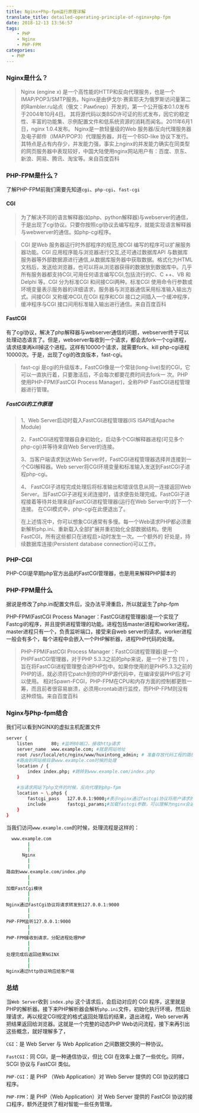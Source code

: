 ```yaml
---
title: Nginx+Php-fpm运行原理详解
translate_title: detailed-operating-principle-of-nginx+php-fpm
date: 2018-12-13 13:56:57
tags:
    - PHP
    - Nginx
    - PHP-FPM
categories:
  - PHP
---
```


<!-- #### 代理与反向代理

##### 正向代理：访问google.com
![img](http://wx2.sinaimg.cn/mw690/0060lm7Tly1fy534n203wj30fq02k749.jpg) -->

### Nginx是什么？

> Nginx (engine x) 是一个高性能的HTTP和反向代理服务，也是一个IMAP/POP3/SMTP服务。Nginx是由伊戈尔·赛索耶夫为俄罗斯访问量第二的Rambler.ru站点（俄文：Рамблер）开发的，第一个公开版本0.1.0发布于2004年10月4日。
其将源代码以类BSD许可证的形式发布，因它的稳定性、丰富的功能集、示例配置文件和低系统资源的消耗而闻名。2011年6月1日，nginx 1.0.4发布。
Nginx是一款轻量级的Web 服务器/反向代理服务器及电子邮件（IMAP/POP3）代理服务器，并在一个BSD-like 协议下发行。其特点是占有内存少，并发能力强，事实上nginx的并发能力确实在同类型的网页服务器中表现较好，中国大陆使用nginx网站用户有：百度、京东、新浪、网易、腾讯、淘宝等。来自百度百科

### PHP-FPM是什么？

了解PHP-FPM前我们需要先知道`cgi`、`php-cgi`、`fast-cgi`

#### CGI

> 为了解决不同的语言解释器(如php、python解释器)与webserver的通信，于是出现了cgi协议。只要你按照cgi协议去编写程序，就能实现语言解释器与webwerver的通信。如php-cgi程序。

> CGI 是Web 服务器运行时外部程序的规范,按CGI 编写的程序可以扩展服务器功能。CGI 应用程序能与浏览器进行交互,还可通过数据库API 与数据库服务器等外部数据源进行通信,从数据库服务器中获取数据。格式化为HTML文档后，发送给浏览器，也可以将从浏览器获得的数据放到数据库中。几乎所有服务器都支持CGI,可用任何语言编写CGI,包括流行的C、C ++、VB 和Delphi 等。CGI 分为标准CGI 和间接CGI两种。标准CGI 使用命令行参数或环境变量表示服务器的详细请求，服务器与浏览器通信采用标准输入输出方式。间接CGI 又称缓冲CGI,在CGI 程序和CGI 接口之间插入一个缓冲程序，缓冲程序与CGI 接口间用标准输入输出进行通信。来自百度百科

#### FastCGI

有了cgi协议，解决了php解释器与webserver通信的问题，webserver终于可以处理动态语言了。但是，webserver每收到一个请求，都会去fork一个cgi进程，请求结束再kill掉这个进程。这样有10000个请求，就需要fork、kill php-cgi进程10000次。于是，出现了cgi的改良版本，fast-cgi。

> fast-cgi 是cgi的升级版本，FastCGI像是一个常驻(long-live)型的CGI，它可以一直执行着，只要激活后，不会每次都要花费时间去fork一 次。PHP使用PHP-FPM(FastCGI Process Manager)，全称PHP FastCGI进程管理器进行管理。

##### FastCGI的工作原理

>1、Web Server启动时载入FastCGI进程管理器(IIS ISAPI或Apache Module)
>
>2、FastCGI进程管理器自身初始化，启动多个CGI解释器进程(可见多个php-cgi)并等待来自Web Server的连接。
>
>3、当客户端请求到达Web Server时，FastCGI进程管理器选择并连接到一个CGI解释器。Web server将CGI环境变量和标准输入发送到FastCGI子进程php-cgi。
>
>4、 FastCGI子进程完成处理后将标准输出和错误信息从同一连接返回Web Server。当FastCGI子进程关闭连接时，请求便告处理完成。FastCGI子进程接着等待并处理来自FastCGI进程管理器(运行在Web Server中)的下一个连接。 在CGI模式中，php-cgi在此便退出了。
>
>在上述情况中，你可以想象CGI通常有多慢。每一个Web请求PHP都必须重新解析php.ini、重新载入全部扩展并重初始化全部数据结构。使用FastCGI，所有这些都只在进程启>动时发生一次。一个额外的 好处是，持续数据库连接(Persistent database connection)可以工作。

### PHP-CGI

PHP-CGI是早期php官方出品的FastCGI管理器，也是用来解释PHP脚本的

### PHP-FPM是什么
据说是修改了php.ini配置文件后，没办法平滑重启，所以就诞生了php-fpm

PHP-FPM(FastCGI Process Manager：FastCGI进程管理器)是一个实现了Fastcgi的程序，并且提供进程管理的功能。进程包括master进程和worker进程。master进程只有一个，负责监听端口，接受来自web server的请求。worker进程一般会有多个，每个进程中会嵌入一个PHP解析器，进程PHP代码的处理。

>PHP-FPM(FastCGI Process Manager：FastCGI进程管理器)是一个PHPFastCGI管理器，对于PHP 5.3.3之前的php来说，是一个补丁包 [1]  ，旨在将FastCGI进程管理整合进PHP包中。如果你使用的是PHP5.3.3之前的PHP的话，就必须将它patch到你的PHP源代码中，在编译安装PHP后才可以使用。
相对Spawn-FCGI，PHP-FPM在CPU和内存方面的控制都更胜一筹，而且前者很容易崩溃，必须用crontab进行监控，而PHP-FPM则没有这种烦恼。来自百度百科

### Nginx与Php-fpm结合

我们可以看到NGINX的虚拟主机配置文件

``` bash
server {
    listen       80; #监听80端口，接收http请求
    server_name  www.example.com; #就是网站地址
    root /usr/local/etc/nginx/www/huxintong_admin; # 准备存放代码工程的路径
    #路由到网站根目录www.example.com时候的处理
    location / {
        index index.php; #跳转到www.example.com/index.php
    }   

    #当请求网站下php文件的时候，反向代理到php-fpm
    location ~ \.php$ {
        fastcgi_pass   127.0.0.1:9000;#表示nginx通过fastcgi协议将用户请求的资源发给127.0.0.1:9000进行解析，这里的nginx和php脚本解析服务器是在同一台机器上，所以127.0.0.1:9000表示的就是本地的php脚本解析服务器。
        include        fastcgi_params;#加载fastcgi参数，可以理解为nginx会通过fastcgi协议处理本次请求
    }
}
```

当我们访问`www.example.com`的时候，处理流程是这样的：

```bash
  www.example.com
        |
        |
      Nginx
        |
        |
路由到www.example.com/index.php
        |
        |
加载FastCgi模块
        |
        |
Nginx通过FastCgi协议将请求转发到127.0.0.1:9000
        |
        |
PHP-FPM监听127.0.0.1:9000
        |
        |
PHP-FPM接收到请求，分配进程处理PHP
        |
        |
处理完成后返回结果NGINX
        |
        |
Nginx通过http协议响应给客户端
```

### 总结
当`Web Server`收到 `index.php` 这个请求后，会启动对应的 CGI 程序，这里就是PHP的解析器。接下来PHP解析器会解析`php.ini`文件，初始化执行环境，然后处理请求，再以规定CGI规定的格式返回处理后的结果，退出进程，Web server再把结果返回给浏览器。这就是一个完整的动态PHP Web访问流程，接下来再引出这些概念，就好理解多了，

`CGI`：是 Web Server 与 Web Application 之间数据交换的一种协议。

`FastCGI`：同 CGI，是一种通信协议，但比 CGI 在效率上做了一些优化。同样，SCGI 协议与 FastCGI 类似。

`PHP-CGI`：是 PHP （Web Application）对 Web Server 提供的 CGI
协议的接口程序。

`PHP-FPM`：是 PHP（Web Application）对 Web Server 提供的 FastCGI 协议的接口程序，额外还提供了相对智能一些任务管理。

